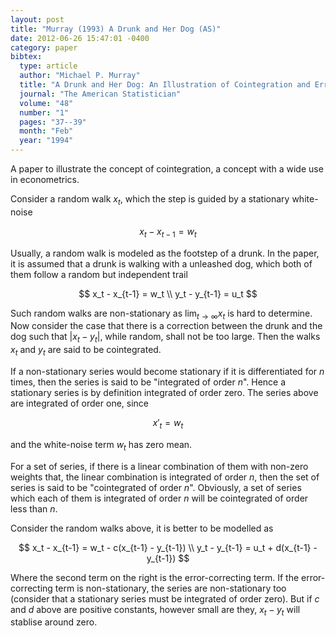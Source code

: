 ```yaml
---
layout: post
title: "Murray (1993) A Drunk and Her Dog (AS)"
date: 2012-06-26 15:47:01 -0400
category: paper
bibtex:
  type: article
  author: "Michael P. Murray"
  title: "A Drunk and Her Dog: An Illustration of Cointegration and Error Correction"
  journal: "The American Statistician"
  volume: "48"
  number: "1"
  pages: "37--39"
  month: "Feb"
  year: "1994"
---
```

A paper to illustrate the concept of cointegration, a concept with a wide use in econometrics.

Consider a random walk $x_t$, which the step is guided by a stationary white-noise

$$
x_t - x_{t-1} = w_t
$$

Usually, a random walk is modeled as the footstep of a drunk. In the paper, it is assumed that a drunk is walking with a unleashed dog, which both of them follow a random but independent trail

$$
x_t - x_{t-1} = w_t  \\
y_t - y_{t-1} = u_t
$$

Such random walks are non-stationary as $\lim_{t\to\infty} x_t$ is hard to determine. Now consider the case that there is a correction between the drunk and the dog such that $\lvert x_t - y_t\rvert$, while random, shall not be too large. Then the walks $x_t$ and $y_t$ are said to be cointegrated.

If a non-stationary series would become stationary if it is differentiated for $n$ times, then the series is said to be "integrated of order $n$". Hence a stationary series is by definition integrated of order zero. The series above are integrated of order one, since

$$
x'_t = w_t
$$

and the white-noise term $w_t$ has zero mean.

For a set of series, if there is a linear combination of them with non-zero weights that, the linear combination is integrated of order $n$, then the set of series is said to be "cointegrated of order $n$". Obviously, a set of series which each of them is integrated of order $n$ will be cointegrated of order less than $n$.

Consider the random walks above, it is better to be modelled as

$$
x_t - x_{t-1} = w_t - c(x_{t-1} - y_{t-1})  \\
y_t - y_{t-1} = u_t + d(x_{t-1} - y_{t-1})
$$

Where the second term on the right is the error-correcting term. If the error-correcting term is non-stationary, the series are non-stationary too (consider that a stationary series must be integrated of order zero). But if $c$ and $d$ above are positive constants, however small are they, $x_t-y_t$ will stablise around zero.
